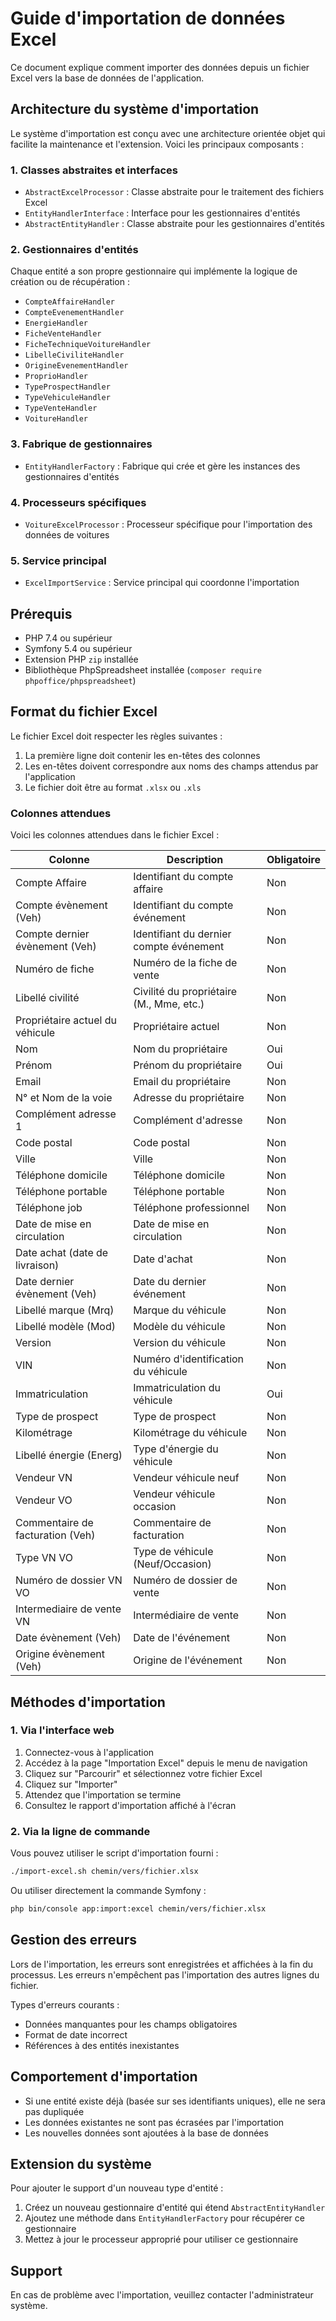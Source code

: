 # Guide d'importation de données Excel

Ce document explique comment importer des données depuis un fichier Excel vers la base de données de l'application.

## Architecture du système d'importation

Le système d'importation est conçu avec une architecture orientée objet qui facilite la maintenance et l'extension. Voici les principaux composants :

### 1. Classes abstraites et interfaces

- `AbstractExcelProcessor` : Classe abstraite pour le traitement des fichiers Excel
- `EntityHandlerInterface` : Interface pour les gestionnaires d'entités
- `AbstractEntityHandler` : Classe abstraite pour les gestionnaires d'entités

### 2. Gestionnaires d'entités

Chaque entité a son propre gestionnaire qui implémente la logique de création ou de récupération :

- `CompteAffaireHandler`
- `CompteEvenementHandler`
- `EnergieHandler`
- `FicheVenteHandler`
- `FicheTechniqueVoitureHandler`
- `LibelleCiviliteHandler`
- `OrigineEvenementHandler`
- `ProprioHandler`
- `TypeProspectHandler`
- `TypeVehiculeHandler`
- `TypeVenteHandler`
- `VoitureHandler`

### 3. Fabrique de gestionnaires

- `EntityHandlerFactory` : Fabrique qui crée et gère les instances des gestionnaires d'entités

### 4. Processeurs spécifiques

- `VoitureExcelProcessor` : Processeur spécifique pour l'importation des données de voitures

### 5. Service principal

- `ExcelImportService` : Service principal qui coordonne l'importation

## Prérequis

- PHP 7.4 ou supérieur
- Symfony 5.4 ou supérieur
- Extension PHP `zip` installée
- Bibliothèque PhpSpreadsheet installée (`composer require phpoffice/phpspreadsheet`)

## Format du fichier Excel

Le fichier Excel doit respecter les règles suivantes :

1. La première ligne doit contenir les en-têtes des colonnes
2. Les en-têtes doivent correspondre aux noms des champs attendus par l'application
3. Le fichier doit être au format `.xlsx` ou `.xls`

### Colonnes attendues

Voici les colonnes attendues dans le fichier Excel :

| Colonne | Description | Obligatoire |
|---------|-------------|-------------|
| Compte Affaire | Identifiant du compte affaire | Non |
| Compte évènement (Veh) | Identifiant du compte événement | Non |
| Compte dernier évènement (Veh) | Identifiant du dernier compte événement | Non |
| Numéro de fiche | Numéro de la fiche de vente | Non |
| Libellé civilité | Civilité du propriétaire (M., Mme, etc.) | Non |
| Propriétaire actuel du véhicule | Propriétaire actuel | Non |
| Nom | Nom du propriétaire | Oui |
| Prénom | Prénom du propriétaire | Oui |
| Email | Email du propriétaire | Non |
| N° et Nom de la voie | Adresse du propriétaire | Non |
| Complément adresse 1 | Complément d'adresse | Non |
| Code postal | Code postal | Non |
| Ville | Ville | Non |
| Téléphone domicile | Téléphone domicile | Non |
| Téléphone portable | Téléphone portable | Non |
| Téléphone job | Téléphone professionnel | Non |
| Date de mise en circulation | Date de mise en circulation | Non |
| Date achat (date de livraison) | Date d'achat | Non |
| Date dernier évènement (Veh) | Date du dernier événement | Non |
| Libellé marque (Mrq) | Marque du véhicule | Non |
| Libellé modèle (Mod) | Modèle du véhicule | Non |
| Version | Version du véhicule | Non |
| VIN | Numéro d'identification du véhicule | Non |
| Immatriculation | Immatriculation du véhicule | Oui |
| Type de prospect | Type de prospect | Non |
| Kilométrage | Kilométrage du véhicule | Non |
| Libellé énergie (Energ) | Type d'énergie du véhicule | Non |
| Vendeur VN | Vendeur véhicule neuf | Non |
| Vendeur VO | Vendeur véhicule occasion | Non |
| Commentaire de facturation (Veh) | Commentaire de facturation | Non |
| Type VN VO | Type de véhicule (Neuf/Occasion) | Non |
| Numéro de dossier VN VO | Numéro de dossier de vente | Non |
| Intermediaire de vente VN | Intermédiaire de vente | Non |
| Date évènement (Veh) | Date de l'événement | Non |
| Origine évènement (Veh) | Origine de l'événement | Non |

## Méthodes d'importation

### 1. Via l'interface web

1. Connectez-vous à l'application
2. Accédez à la page "Importation Excel" depuis le menu de navigation
3. Cliquez sur "Parcourir" et sélectionnez votre fichier Excel
4. Cliquez sur "Importer"
5. Attendez que l'importation se termine
6. Consultez le rapport d'importation affiché à l'écran

### 2. Via la ligne de commande

Vous pouvez utiliser le script d'importation fourni :

```bash
./import-excel.sh chemin/vers/fichier.xlsx
```

Ou utiliser directement la commande Symfony :

```bash
php bin/console app:import:excel chemin/vers/fichier.xlsx
```

## Gestion des erreurs

Lors de l'importation, les erreurs sont enregistrées et affichées à la fin du processus. Les erreurs n'empêchent pas l'importation des autres lignes du fichier.

Types d'erreurs courants :
- Données manquantes pour les champs obligatoires
- Format de date incorrect
- Références à des entités inexistantes

## Comportement d'importation

- Si une entité existe déjà (basée sur ses identifiants uniques), elle ne sera pas dupliquée
- Les données existantes ne sont pas écrasées par l'importation
- Les nouvelles données sont ajoutées à la base de données

## Extension du système

Pour ajouter le support d'un nouveau type d'entité :

1. Créez un nouveau gestionnaire d'entité qui étend `AbstractEntityHandler`
2. Ajoutez une méthode dans `EntityHandlerFactory` pour récupérer ce gestionnaire
3. Mettez à jour le processeur approprié pour utiliser ce gestionnaire

## Support

En cas de problème avec l'importation, veuillez contacter l'administrateur système. 